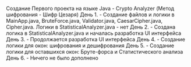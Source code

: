 Создание Первого проекта на языке Java - Crypto Analyzer (Метод шифрования - Шифр Цезаря)
День 1. - Создание файлов и логики в MainApp.java, BruteForce.java, Validator.java, CaesarCipher.java, Cipher.java. Логики в StatisticalAnalyzer.java - нет
День 2. - Создана логика в StatisticalAnalyzer.java и началась разработка UI интерфейса
День 3. - Продолжается разработка UI интерфейса
День 4. - Создание логики для окон: шифрования и дешифрования
День 5. - Создание логики для оставшихся окон: Бруте-форса и Статистического анализа
День 6. - Ничего не было дополнено
